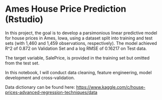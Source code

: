# Ames House Price Prediction (Rstudio)

In this project, the goal is to develop a parsimonious linear predictive model for house prices in Ames, Iowa, using a dataset split into training and test sets (with 1,460 and 1,459 observations, respectively). The model achieved R^2 of 0.872 on Validation Set and a log RMSE of 0.16217 on Test data.

The target variable, SalePrice, is provided in the training set but omitted from the test set.

In this notebook, I will conduct data cleaning, feature engineering, model development and cross-validation. 

Data dictionary can be found here: https://www.kaggle.com/c/house-prices-advanced-regression-techniques/data

